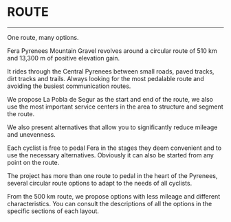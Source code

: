 # ROUTE

---

One route, many options.

Fera Pyrenees Mountain Gravel revolves around a circular route of 510 km and 13,300 m of positive elevation gain.

It rides through the Central Pyrenees between small roads, paved tracks, dirt tracks and trails. Always looking for the most pedalable route and avoiding the busiest communication routes.

We propose La Pobla de Segur as the start and end of the route, we also use the most important service centers in the area to structure and segment the route.

We also present alternatives that allow you to significantly reduce mileage and unevenness.

Each cyclist is free to pedal Fera in the stages they deem convenient and to use the necessary alternatives. Obviously it can also be started from any point on the route.

The project has more than one route to pedal in the heart of the Pyrenees, several circular route options to adapt to the needs of all cyclists.

From the 500 km route, we propose options with less mileage and different characteristics. You can consult the descriptions of all the options in the specific sections of each layout.
